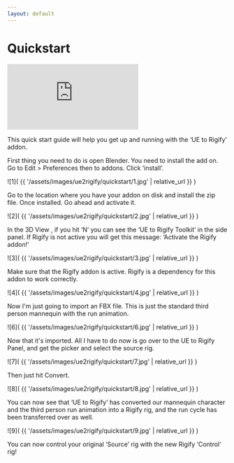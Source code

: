 ```yaml
---
layout: default
---
```


# Quickstart

<iframe src="https://www.youtube.com/embed/9FjlgyuGhNo" frameborder="0" allow="accelerometer; autoplay; clipboard-write; encrypted-media; gyroscope; picture-in-picture" allowfullscreen></iframe>


This quick start guide will help you get up and running with the ‘UE to Rigify’ addon.

First thing you need to do is open Blender. You need to install the add on. Go to Edit > Preferences then to addons. Click ‘install’.

![1]( {{ '/assets/images/ue2rigify/quickstart/1.jpg' | relative_url }} )

Go to the location where you have your addon on disk and install the zip file. Once installed. Go ahead and activate it.

![2]( {{ '/assets/images/ue2rigify/quickstart/2.jpg' | relative_url }} )

In the 3D View , if you hit ‘N’ you can see the ‘UE to Rigify Toolkit’ in the side panel. If Rigify is not active you will get this message: ‘Activate the Rigify addon!’

![3]( {{ '/assets/images/ue2rigify/quickstart/3.jpg' | relative_url }} )

Make sure that the Rigify addon is active. Rigify is a dependency for this addon to work correctly.

![4]( {{ '/assets/images/ue2rigify/quickstart/4.jpg' | relative_url }} )

Now I'm just going to import an FBX file. This is just the standard third person mannequin with the run animation.

![6]( {{ '/assets/images/ue2rigify/quickstart/6.jpg' | relative_url }} )

Now that it's imported. All I have to do now is go over to the UE to Rigify Panel, and get the picker and select the source rig.

![7]( {{ '/assets/images/ue2rigify/quickstart/7.jpg' | relative_url }} )

Then just hit Convert.

![8]( {{ '/assets/images/ue2rigify/quickstart/8.jpg' | relative_url }} )

You can now see that ‘UE to Rigify’ has converted our mannequin character and the third person run animation into a Rigify rig, and the run cycle has been transferred over as well.

![9]( {{ '/assets/images/ue2rigify/quickstart/9.jpg' | relative_url }} )

You can now control your original ‘Source’ rig with the new Rigify ‘Control’ rig!
